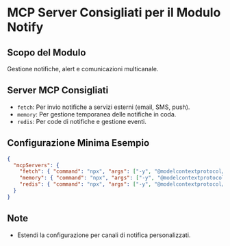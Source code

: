 # MCP Server Consigliati per il Modulo Notify

## Scopo del Modulo
Gestione notifiche, alert e comunicazioni multicanale.

## Server MCP Consigliati
- `fetch`: Per invio notifiche a servizi esterni (email, SMS, push).
- `memory`: Per gestione temporanea delle notifiche in coda.
- `redis`: Per code di notifiche e gestione eventi.

## Configurazione Minima Esempio
```json
{
  "mcpServers": {
    "fetch": { "command": "npx", "args": ["-y", "@modelcontextprotocol/server-fetch"] },
    "memory": { "command": "npx", "args": ["-y", "@modelcontextprotocol/server-memory"] },
    "redis": { "command": "npx", "args": ["-y", "@modelcontextprotocol/server-redis"] }
  }
}
```

## Note
- Estendi la configurazione per canali di notifica personalizzati.
